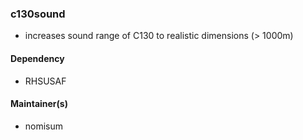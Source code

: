 ### c130sound

* increases sound range of C130 to realistic dimensions (> 1000m)

#### Dependency

* RHSUSAF

#### Maintainer(s)

* nomisum
